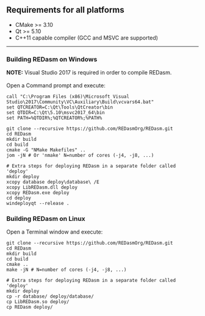 ## Requirements for all platforms
* CMake >= 3.10
* Qt >= 5.10
* C++11 capable compiler (GCC and MSVC are supported)
****
### Building REDasm on Windows
**NOTE:** Visual Studio 2017 is required in order to compile REDasm.
<br><br>
Open a Command prompt and execute:
```
call "C:\Program Files (x86)\Microsoft Visual Studio\2017\Community\VC\Auxiliary\Build\vcvars64.bat"
set QTCREATOR=C:\Qt\Tools\QtCreator\bin
set QTDIR=C:\Qt\5.10\msvc2017_64\bin
set PATH=%QTDIR%;%QTCREATOR%;%PATH%

git clone --recursive https://github.com/REDasmOrg/REDasm.git
cd REDasm
mkdir build
cd build
cmake -G "NMake Makefiles" ..
jom -jN # Or 'nmake' N=number of cores (-j4, -j8, ...)

# Extra steps for deploying REDasm in a separate folder called 'deploy'
mkdir deploy
xcopy database deploy\database\ /E
xcopy LibREDasm.dll deploy
xcopy REDasm.exe deploy
cd deploy
windeployqt --release .
```

### Building REDasm on Linux
Open a Terminal window and execute:
```
git clone --recursive https://github.com/REDasmOrg/REDasm.git
cd REDasm
mkdir build
cd build
cmake ..
make -jN # N=number of cores (-j4, -j8, ...)

# Extra steps for deploying REDasm in a separate folder called 'deploy'
mkdir deploy
cp -r database/ deploy/database/
cp LibREDasm.so deploy/
cp REDasm deploy/
```
